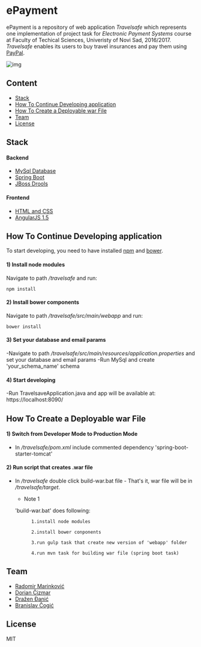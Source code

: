 # ePayment
ePayment is a repository of web application *Travelsafe* which represents one implementation of project task for *Electronic Payment Systems* course at Faculty of Techical Sciences, Univeristy of Novi Sad, 2016/2017. 
*Travelsafe* enables its users to buy travel insurances and pay them using [PayPal](https://www.paypal.com/). 

![img](http://i.imgur.com/rwv6zyv.jpg)

## Content
* [Stack](#stack)
* [How To Continue Developing application](#how-to-continue-developing-application)
* [How To Create a Deployable war File](#how-to-create-a-deployable-war-file)
* [Team](#team)
* [License](#license)



## Stack
#### Backend
* [MySql Database](https://www.mysql.com/)
* [Spring Boot](https://projects.spring.io/spring-boot/)
* [JBoss Drools](https://www.drools.org/)

#### Frontend
* [HTML and CSS](https://www.w3.org/standards/webdesign/htmlcss)
* [AngularJS 1.5](https://angularjs.org/)



## How To Continue Developing application
To start developing, you need to have installed [npm](https://www.npmjs.com/) and [bower](https://bower.io/).

#### 1) Install node modules
Navigate to path */travelsafe* and run:
```
npm install
```

#### 2) Install bower components
Navigate to path */travelsafe/src/main/webapp* and run:
```
bower install
```

#### 3) Set your database and email params
-Navigate to path */travelsafe/src/main/resources/application.properties* and set your database and email params
-Run MySql and create 'your_schema_name' schema

#### 4) Start developing
-Run TravelsaveApplication.java and app will be available at: https://localhost:8090/


## How To Create a Deployable war File

#### 1) Switch from Developer Mode to Production Mode
- In */travelsafe/pom.xml* include commented dependency 'spring-boot-starter-tomcat'

#### 2) Run script that creates .war file 
- In */travelsafe* double click build-war.bat file - That's it, war file will be in */travelsafe/target*.


     - Note 1
     
     'build-war.bat' does following:

            1.install node modules

            2.install bower conponents

            3.run gulp task that create new version of 'webapp' folder

            4.run mvn task for building war file (spring boot task)
          

## Team
* [Radomir Marinković](https://github.com/alohaaloha)
* [Dorian Čizmar](https://github.com/dorianciz)
* [Dražen Đanić](https://github.com/DrazenRocket)
* [Branislav Čogić](https://github.com/banecogic)


## License
MIT
